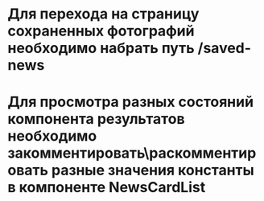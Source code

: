 # Для перехода на страницу сохраненных фотографий необходимо набрать путь /saved-news
# Для просмотра разных состояний компонента результатов необходимо закомментировать\раскомментировать разные значения константы в компоненте NewsCardList
